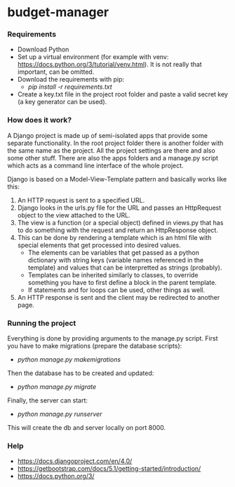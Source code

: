 # budget-manager
<h3>Requirements</h3>

- Download Python
- Set up a virtual environment (for example with venv: https://docs.python.org/3/tutorial/venv.html). It is not really that important, can be omitted.
- Download the requirements with pip:
  - <i>pip install -r requirements.txt</i>
- Create a key.txt file in the project root folder and paste a valid secret key (a key generator can be used).

<h3>How does it work?</h3>
A Django project is made up of semi-isolated apps that provide some separate functionality. In the root project folder there is another folder with the same name as the project. All the project settings are there and also some other stuff. There are also the apps folders and a manage.py script which acts as a command line interface of the whole project.
  
Django is based on a Model-View-Template pattern and basically works like this:
1. An HTTP request is sent to a specified URL.
2. Django looks in the urls.py file for the URL and passes an HttpRequest object to the view attached to the URL.
3. The view is a function (or a special object) defined in views.py that has to do something with the request and return an HttpResponse object.
4. This can be done by rendering a template which is an html file with special elements that get processed into desired values.
    - The elements can be variables that get passed as a python dictionary with string keys (variable names referenced in the template) and values that can be interpretted as strings (probably).
    - Templates can be inherited similarly to classes, to override something you have to first define a block in the parent template.
    - If statements and for loops can be used, other things as well.
5. An HTTP response is sent and the client may be redirected to another page.

<h3>Running the project</h3>
Everything is done by providing arguments to the manage.py script. First you have to make migrations (prepare the database scripts):

- <i>python manage.py makemigrations</i>

Then the database has to be created and updated:
- <i>python manage.py migrate</i>

Finally, the server can start:
- <i>python manage.py runserver</i>

This will create the db and server locally on port 8000.

<h3>Help</h3>

- https://docs.djangoproject.com/en/4.0/
- https://getbootstrap.com/docs/5.1/getting-started/introduction/
- https://docs.python.org/3/
